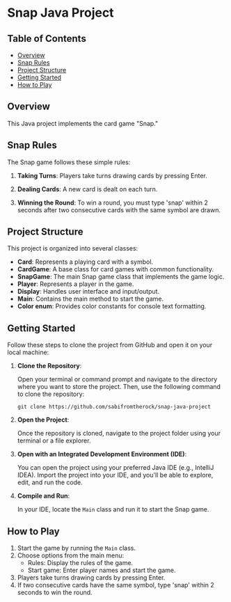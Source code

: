 # Snap Java Project

## Table of Contents

- [Overview](#overview)
- [Snap Rules](#snap-rules)
- [Project Structure](#project-structure)
- [Getting Started](#getting-started)
- [How to Play](#how-to-play)

## Overview

This Java project implements the card game "Snap."

## Snap Rules

The Snap game follows these simple rules:

1. **Taking Turns**: Players take turns drawing cards by pressing Enter.

2. **Dealing Cards**: A new card is dealt on each turn.

3. **Winning the Round**: To win a round, you must type 'snap' within 2 seconds after two consecutive cards with the same symbol are drawn.

## Project Structure

This project is organized into several classes:

- **Card**: Represents a playing card with a symbol.
- **CardGame**: A base class for card games with common functionality.
- **SnapGame**: The main Snap game class that implements the game logic.
- **Player**: Represents a player in the game.
- **Display**: Handles user interface and input/output.
- **Main**: Contains the main method to start the game.
- **Color enum**: Provides color constants for console text formatting.

## Getting Started

Follow these steps to clone the project from GitHub and open it on your local machine:

1. **Clone the Repository**:

   Open your terminal or command prompt and navigate to the directory where you want to store the project. Then, use the following command to clone the repository:

   ```
   git clone https://github.com/sabifromtherock/snap-java-project
   ```

2. **Open the Project**:

   Once the repository is cloned, navigate to the project folder using your terminal or a file explorer.

3. **Open with an Integrated Development Environment (IDE)**:

   You can open the project using your preferred Java IDE (e.g., IntelliJ IDEA). Import the project into your IDE, and you'll be able to explore, edit, and run the code.

4. **Compile and Run**:

   In your IDE, locate the `Main` class and run it to start the Snap game.

## How to Play

1. Start the game by running the `Main` class.
2. Choose options from the main menu:
    - Rules: Display the rules of the game.
    - Start game: Enter player names and start the game.
3. Players take turns drawing cards by pressing Enter.
4. If two consecutive cards have the same symbol, type 'snap' within 2 seconds to win the round.

